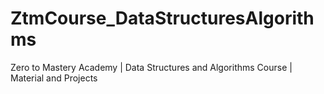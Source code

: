 # ZtmCourse_DataStructuresAlgorithms
Zero to Mastery Academy | Data Structures and Algorithms Course | Material and Projects
